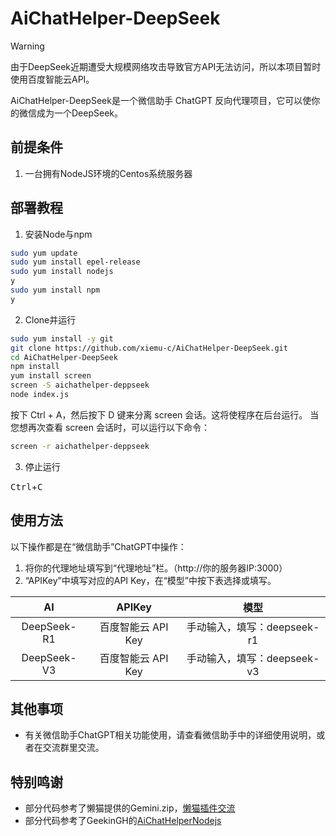 # AiChatHelper-DeepSeek
> [!WARNING]
> 由于DeepSeek近期遭受大规模网络攻击导致官方API无法访问，所以本项目暂时使用百度智能云API。

AiChatHelper-DeepSeek是一个微信助手 ChatGPT 反向代理项目，它可以使你的微信成为一个DeepSeek。

## 前提条件
1. 一台拥有NodeJS环境的Centos系统服务器

## 部署教程
1. 安装Node与npm
```bash
sudo yum update
sudo yum install epel-release
sudo yum install nodejs
y
sudo yum install npm
y
```

2. Clone并运行
```bash
sudo yum install -y git
git clone https://github.com/xiemu-c/AiChatHelper-DeepSeek.git
cd AiChatHelper-DeepSeek
npm install
yum install screen
screen -S aichathelper-deppseek
node index.js
```
按下 Ctrl + A，然后按下 D 键来分离 screen 会话。这将使程序在后台运行。
当您想再次查看 screen 会话时，可以运行以下命令：
```bash
screen -r aichathelper-deppseek
```

3. 停止运行

<kbd>Ctrl</kbd>+<kbd>C</kbd>

## 使用方法
以下操作都是在“微信助手”ChatGPT中操作：
1. 将你的代理地址填写到“代理地址”栏。（http&#58;&#47;&#47;你的服务器IP:3000）
2. “APIKey”中填写对应的API Key，在“模型”中按下表选择或填写。

| AI      | APIKey | 模型     |
|    :----:   |    :----:   |    :----:   |
| DeepSeek-R1 | 百度智能云 API Key | 手动输入，填写：deepseek-r1 |
| DeepSeek-V3 | 百度智能云 API Key | 手动输入，填写：deepseek-v3 |

## 其他事项
- 有关微信助手ChatGPT相关功能使用，请查看微信助手中的详细使用说明，或者在交流群里交流。

## 特别鸣谢
- 部分代码参考了懒猫提供的Gemini.zip，[懒猫插件交流](https://t.me/maogroup)
- 部分代码参考了GeekinGH的[AiChatHelperNodejs](https://github.com/GeekinGH/AiChatHelperNodejs)
